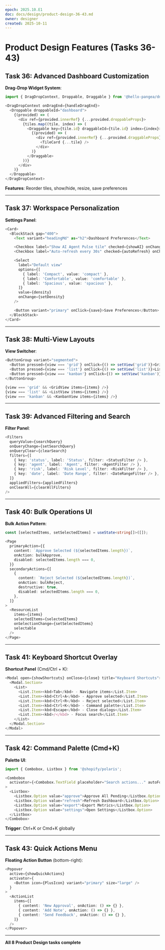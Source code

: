 ```yaml
---
epoch: 2025.10.E1
doc: docs/design/product-design-36-43.md
owner: designer
created: 2025-10-11
---
```


# Product Design Features (Tasks 36-43)

## Task 36: Advanced Dashboard Customization

**Drag-Drop Widget System**:

```typescript
import { DragDropContext, Droppable, Draggable } from '@hello-pangea/dnd';

<DragDropContext onDragEnd={handleDragEnd}>
  <Droppable droppableId="dashboard">
    {(provided) => (
      <div ref={provided.innerRef} {...provided.droppableProps}>
        {tiles.map((tile, index) => (
          <Draggable key={tile.id} draggableId={tile.id} index={index}>
            {(provided) => (
              <div ref={provided.innerRef} {...provided.draggableProps} {...provided.dragHandleProps}>
                <TileCard {...tile} />
              </div>
            )}
          </Draggable>
        ))}
      </div>
    )}
  </Droppable>
</DragDropContext>
```

**Features**: Reorder tiles, show/hide, resize, save preferences

---

## Task 37: Workspace Personalization

**Settings Panel**:

```typescript
<Card>
  <BlockStack gap="400">
    <Text variant="headingMd" as="h2">Dashboard Preferences</Text>

    <Checkbox label="Show AI Agent Pulse tile" checked={showAI} onChange={setShowAI} />
    <Checkbox label="Auto-refresh every 30s" checked={autoRefresh} onChange={setAutoRefresh} />

    <Select
      label="Default view"
      options={[
        { label: 'Compact', value: 'compact' },
        { label: 'Comfortable', value: 'comfortable' },
        { label: 'Spacious', value: 'spacious' },
      ]}
      value={density}
      onChange={setDensity}
    />

    <Button variant="primary" onClick={save}>Save Preferences</Button>
  </BlockStack>
</Card>
```

---

## Task 38: Multi-View Layouts

**View Switcher**:

```typescript
<ButtonGroup variant="segmented">
  <Button pressed={view === 'grid'} onClick={() => setView('grid')}>Grid</Button>
  <Button pressed={view === 'list'} onClick={() => setView('list')}>List</Button>
  <Button pressed={view === 'kanban'} onClick={() => setView('kanban')}>Kanban</Button>
</ButtonGroup>

{view === 'grid' && <GridView items={items} />}
{view === 'list' && <ListView items={items} />}
{view === 'kanban' && <KanbanView items={items} />}
```

---

## Task 39: Advanced Filtering and Search

**Filter Panel**:

```typescript
<Filters
  queryValue={searchQuery}
  onQueryChange={setSearchQuery}
  onQueryClear={clearSearch}
  filters={[
    { key: 'status', label: 'Status', filter: <StatusFilter /> },
    { key: 'agent', label: 'Agent', filter: <AgentFilter /> },
    { key: 'risk', label: 'Risk Level', filter: <RiskFilter /> },
    { key: 'date', label: 'Date Range', filter: <DateRangeFilter /> },
  ]}
  appliedFilters={appliedFilters}
  onClearAll={clearAllFilters}
/>
```

---

## Task 40: Bulk Operations UI

**Bulk Action Pattern**:

```typescript
const [selectedItems, setSelectedItems] = useState<string[]>([]);

<Page
  primaryAction={{
    content: `Approve Selected (${selectedItems.length})`,
    onAction: bulkApprove,
    disabled: selectedItems.length === 0,
  }}
  secondaryActions={[
    {
      content: `Reject Selected (${selectedItems.length})`,
      onAction: bulkReject,
      destructive: true,
      disabled: selectedItems.length === 0,
    },
  ]}
>
  <ResourceList
    items={items}
    selectedItems={selectedItems}
    onSelectionChange={setSelectedItems}
    selectable
  />
</Page>
```

---

## Task 41: Keyboard Shortcut Overlay

**Shortcut Panel** (Cmd/Ctrl + K):

```typescript
<Modal open={showShortcuts} onClose={close} title="Keyboard Shortcuts">
  <Modal.Section>
    <List>
      <List.Item><kbd>Tab</kbd> - Navigate items</List.Item>
      <List.Item><kbd>Ctrl+A</kbd> - Approve selected</List.Item>
      <List.Item><kbd>Ctrl+R</kbd> - Reject selected</List.Item>
      <List.Item><kbd>Ctrl+K</kbd> - Command palette</List.Item>
      <List.Item><kbd>Escape</kbd> - Close dialogs</List.Item>
      <List.Item><kbd>/</kbd> - Focus search</List.Item>
    </List>
  </Modal.Section>
</Modal>
```

---

## Task 42: Command Palette (Cmd+K)

**Palette UI**:

```typescript
import { Combobox, Listbox } from '@shopify/polaris';

<Combobox
  activator={<Combobox.TextField placeholder="Search actions..." autoFocus />}
>
  <Listbox>
    <Listbox.Option value="approve">Approve All Pending</Listbox.Option>
    <Listbox.Option value="refresh">Refresh Dashboard</Listbox.Option>
    <Listbox.Option value="export">Export Metrics</Listbox.Option>
    <Listbox.Option value="settings">Open Settings</Listbox.Option>
  </Listbox>
</Combobox>
```

**Trigger**: Ctrl+K or Cmd+K globally

---

## Task 43: Quick Actions Menu

**Floating Action Button** (bottom-right):

```typescript
<Popover
  active={showQuickActions}
  activator={
    <Button icon={PlusIcon} variant="primary" size="large" />
  }
>
  <ActionList
    items={[
      { content: 'New Approval', onAction: () => {} },
      { content: 'Add Note', onAction: () => {} },
      { content: 'Send Feedback', onAction: () => {} },
    ]}
  />
</Popover>
```

---

**All 8 Product Design tasks complete**
